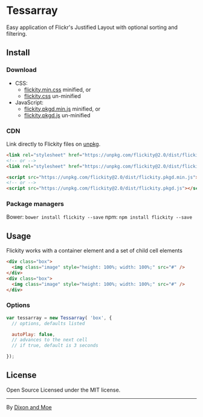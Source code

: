 # Tessarray

Easy application of Flickr's Justified Layout with optional sorting and filtering.

## Install
### Download
+ CSS:
  - [flickity.min.css](https://unpkg.com/flickity@2.0/dist/flickity.min.css) minified, or
  - [flickity.css](https://unpkg.com/flickity@2.0/dist/flickity.css) un-minified
+ JavaScript:
  - [flickity.pkgd.min.js](https://unpkg.com/flickity@2.0/dist/flickity.pkgd.min.js) minified, or
  - [flickity.pkgd.js](https://unpkg.com/flickity@2.0/dist/flickity.pkgd.js) un-minified

### CDN
Link directly to Flickity files on [unpkg](https://unpkg.com).

``` html
<link rel="stylesheet" href="https://unpkg.com/flickity@2.0/dist/flickity.min.css">
<!-- or -->
<link rel="stylesheet" href="https://unpkg.com/flickity@2.0/dist/flickity.css">
```

``` html
<script src="https://unpkg.com/flickity@2.0/dist/flickity.pkgd.min.js"></script>
<!-- or -->
<script src="https://unpkg.com/flickity@2.0/dist/flickity.pkgd.js"></script>
```

### Package managers
Bower: `bower install flickity --save`
npm: `npm install flickity --save`

## Usage

Flickity works with a container element and a set of child cell elements

```html
<div class="box">
  <img class="image" style="height: 100%; width: 100%;" src="#" />
</div>
<div class="box">
  <img class="image" style="height: 100%; width: 100%;" src="#" />
</div>
```

### Options

``` js
var tessarray = new Tessarray( 'box', {
  // options, defaults listed

  autoPlay: false,
  // advances to the next cell
  // if true, default is 3 seconds

});
```

## License
Open Source Licensed under the MIT license.

---
By [Dixon and Moe](https://dixonandmoe.com)

<!-- http://dillinger.io/ -->